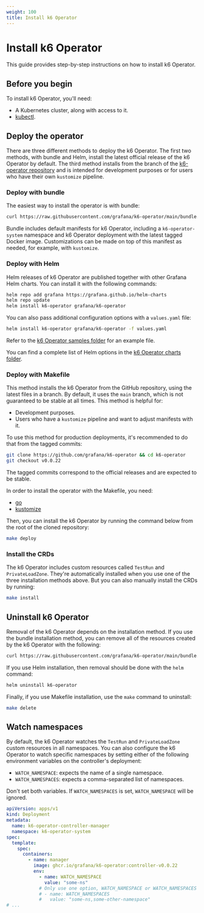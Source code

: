 ```yaml
---
weight: 100
title: Install k6 Operator
---
```


# Install k6 Operator

This guide provides step-by-step instructions on how to install k6 Operator.

## Before you begin

To install k6 Operator, you'll need:

- A Kubernetes cluster, along with access to it.
- [kubectl](https://kubernetes.io/docs/tasks/tools/#kubectl).

## Deploy the operator

There are three different methods to deploy the k6 Operator. The first two methods, with bundle and Helm, install the latest official release of the k6 Operator by default. The third method installs from the branch of the [k6-operator repository](https://github.com/grafana/k6-operator) and is intended for development purposes or for users who have their own `kustomize` pipeline.

### Deploy with bundle

The easiest way to install the operator is with bundle:

```bash
curl https://raw.githubusercontent.com/grafana/k6-operator/main/bundle.yaml | kubectl apply -f -
```

Bundle includes default manifests for k6 Operator, including a `k6-operator-system` namespace and k6 Operator deployment with the latest tagged Docker image. Customizations can be made on top of this manifest as needed, for example, with `kustomize`.

### Deploy with Helm

Helm releases of k6 Operator are published together with other Grafana Helm charts. You can install it with the following commands:

```bash
helm repo add grafana https://grafana.github.io/helm-charts
helm repo update
helm install k6-operator grafana/k6-operator
```

You can also pass additional configuration options with a `values.yaml` file:

```bash
helm install k6-operator grafana/k6-operator -f values.yaml
```

Refer to the [k6 Operator samples folder](https://github.com/grafana/k6-operator/blob/main/charts/k6-operator/samples/customAnnotationsAndLabels.yaml) for an example file.

You can find a complete list of Helm options in the [k6 Operator charts folder](https://github.com/grafana/k6-operator/blob/main/charts/k6-operator/README.md).

### Deploy with Makefile

This method installs the k6 Operator from the GitHub repository, using the latest files in a branch. By default, it uses the `main` branch, which is not guaranteed to be stable at all times. This method is helpful for:

- Development purposes.
- Users who have a `kustomize` pipeline and want to adjust manifests with it.

To use this method for production deployments, it's recommended to do that from the tagged commits:

```bash
git clone https://github.com/grafana/k6-operator && cd k6-operator
git checkout v0.0.22
```

The tagged commits correspond to the official releases and are expected to be stable.

In order to install the operator with the Makefile, you need:

- [go](https://go.dev/doc/install)
- [kustomize](https://kubectl.docs.kubernetes.io/installation/kustomize/)

Then, you can install the k6 Operator by running the command below from the root of the cloned repository:

```bash
make deploy
```

### Install the CRDs

The k6 Operator includes custom resources called `TestRun` and `PrivateLoadZone`. They're automatically installed when you use one of the three installation methods above. But you can also manually install the CRDs by running:

```bash
make install
```

## Uninstall k6 Operator

Removal of the k6 Operator depends on the installation method. If you use the bundle installation method, you can remove all of the resources created by the k6 Operator with the following:

```bash
curl https://raw.githubusercontent.com/grafana/k6-operator/main/bundle.yaml | kubectl delete -f -
```

If you use Helm installation, then removal should be done with the `helm` command:

```bash
helm uninstall k6-operator
```

Finally, if you use Makefile installation, use the `make` command to uninstall:

```bash
make delete
```

## Watch namespaces

By default, the k6 Operator watches the `TestRun` and `PrivateLoadZone` custom resources in all namespaces.
You can also configure the k6 Operator to watch specific namespaces by setting either of the following environment variables on the controller's deployment:

* `WATCH_NAMESPACE`: expects the name of a single namespace.
* `WATCH_NAMESPACES`: expects a comma-separated list of namespaces.

Don't set both variables. If `WATCH_NAMESPACES` is set, `WATCH_NAMESPACE` will be ignored.

```yaml
apiVersion: apps/v1
kind: Deployment
metadata:
  name: k6-operator-controller-manager
  namespace: k6-operator-system
spec:
  template:
    spec:
      containers:
        - name: manager
          image: ghcr.io/grafana/k6-operator:controller-v0.0.22
          env:
            - name: WATCH_NAMESPACE
              value: "some-ns"
            # Only use one option, WATCH_NAMESPACE or WATCH_NAMESPACES
            # - name: WATCH_NAMESPACES
            #   value: "some-ns,some-other-namespace"
# ...
```
